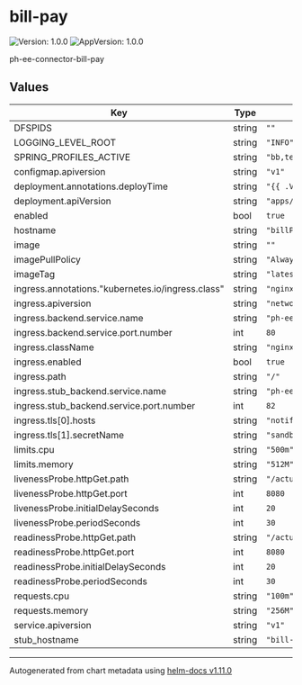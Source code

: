 # bill-pay

![Version: 1.0.0](https://img.shields.io/badge/Version-1.0.0-informational?style=flat-square) ![AppVersion: 1.0.0](https://img.shields.io/badge/AppVersion-1.0.0-informational?style=flat-square)

ph-ee-connector-bill-pay

## Values

| Key                                               | Type   | Default                            | Description |
|---------------------------------------------------|--------|------------------------------------|-------------|
| DFSPIDS                                           | string | `""`                               |             |
| LOGGING_LEVEL_ROOT                                | string | `"INFO"`                           |             |
| SPRING_PROFILES_ACTIVE                            | string | `"bb,tenants"`                     |             |
| configmap.apiversion                              | string | `"v1"`                             |             |
| deployment.annotations.deployTime                 | string | `"{{ .Values.deployTime }}"`       |             |
| deployment.apiVersion                             | string | `"apps/v1"`                        |             |
| enabled                                           | bool   | `true`                             |             |
| hostname                                          | string | `"billPay.sandbox.mifos.io"`       |             |
| image                                             | string | `""`                               |             |
| imagePullPolicy                                   | string | `"Always"`                         |             |
| imageTag                                          | string | `"latest"`                         |             |
| ingress.annotations."kubernetes.io/ingress.class" | string | `"nginx"`                          |             |
| ingress.apiversion                                | string | `"networking.k8s.io/v1"`           |             |
| ingress.backend.service.name                      | string | `"ph-ee-connector-bill-pay"`       |             |
| ingress.backend.service.port.number               | int    | `80`                               |             |
| ingress.className                                 | string | `"nginx"`                          |             |
| ingress.enabled                                   | bool   | `true`                             |             |
| ingress.path                                      | string | `"/"`                              |             |
| ingress.stub_backend.service.name                 | string | `"ph-ee-connector-bill-pay"`       |             |
| ingress.stub_backend.service.port.number          | int    | `82`                               |             |
| ingress.tls[0].hosts                              | string | `"notifications.sandbox.mifos.io"` |             |
| ingress.tls[1].secretName                         | string | `"sandbox-secret"`                 |             |
| limits.cpu                                        | string | `"500m"`                           |             |
| limits.memory                                     | string | `"512M"`                           |             |
| livenessProbe.httpGet.path                        | string | `"/actuator/health/liveness"`      |             |
| livenessProbe.httpGet.port                        | int    | `8080`                             |             |
| livenessProbe.initialDelaySeconds                 | int    | `20`                               |             |
| livenessProbe.periodSeconds                       | int    | `30`                               |             |
| readinessProbe.httpGet.path                       | string | `"/actuator/health/readiness"`     |             |
| readinessProbe.httpGet.port                       | int    | `8080`                             |             |
| readinessProbe.initialDelaySeconds                | int    | `20`                               |             |
| readinessProbe.periodSeconds                      | int    | `30`                               |             |
| requests.cpu                                      | string | `"100m"`                           |             |
| requests.memory                                   | string | `"256M"`                           |             |
| service.apiversion                                | string | `"v1"`                             |             |
| stub_hostname                                     | string | `"bill-pay.sandbox.mifos.io"`      |             |
----------------------------------------------
Autogenerated from chart metadata using [helm-docs v1.11.0](https://github.com/norwoodj/helm-docs/releases/v1.11.0)
